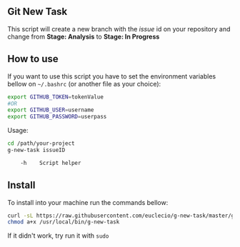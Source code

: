 Git New Task
------------

This script will create a new branch with the *issue* id on your repository and change from **Stage: Analysis** to **Stage: In Progress**

How to use
----------

If you want to use this script you have to set the environment variables bellow on `~/.bashrc` (or another file as your choice):
```sh
export GITHUB_TOKEN=tokenValue
#OR
export GITHUB_USER=username
export GITHUB_PASSWORD=userpass
```

Usage:

```sh
cd /path/your-project
g-new-task issueID

```

```sh
    -h    Script helper
```

Install
-------

To install into your machine run the commands bellow:

```sh
curl -sL https://raw.githubusercontent.com/euclecio/g-new-task/master/g-new-task.sh -o /usr/local/bin/g-new-task
chmod a+x /usr/local/bin/g-new-task
```
If it didn't work, try run it with `sudo`
